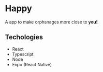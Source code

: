 # Happy 
  A app to make orphanages more close to **you**!!

## Techologies
- React
- Typescript
- Node
- Expo (React Native)
